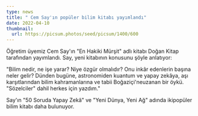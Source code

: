 ```yaml
---
type: news
title: " Cem Say'ın popüler bilim kitabı yayımlandı"
date: 2022-04-10
thumbnail:
  url: https://picsum.photos/seed/picsum/1400/600
---
```


Öğretim üyemiz Cem Say'ın "En Hakiki Mürşit" adlı kitabı Doğan Kitap tarafından
yayımlandı. Say, yeni kitabının konusunu şöyle anlatıyor:

"Bilim nedir, ne işe yarar? Niye özgür olmalıdır? Onu inkâr edenlerin başına
neler gelir? Dünden bugüne, astronomiden kuantum ve yapay zekâya, aşı
karşıtlarından bilim kahramanlarına ve tabii Boğaziçi'neuzanan bir öykü.
"Sözelciler" dahil herkes için yazdım."

Say'ın "50 Soruda Yapay Zekâ" ve "Yeni Dünya, Yeni Ağ" adında ikipopüler bilim
kitabı daha bulunuyor.
